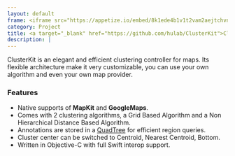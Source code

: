 ```yaml
---
layout: default
frame: <iframe src="https://appetize.io/embed/8k1ede4b1v1t2vam2aejtchvnw?device=iphone6s&scale=75&autoplay=true&orientation=portrait&deviceColor=white&disableHome=true" width="312px" height="653px" frameborder="0" scrolling="no"></iframe>
category: Project
title: <a target="_blank" href="https://github.com/hulab/ClusterKit">ClusterKit</a>
description: |
---
```

ClusterKit is an elegant and efficient clustering controller for maps. Its flexible architecture make it very customizable, you can use your own algorithm and even your own map provider.

### Features

+ Native supports of **MapKit** and **GoogleMaps**.
+ Comes with 2 clustering algorithms, a Grid Based Algorithm and a Non Hierarchical Distance Based Algorithm.
+ Annotations are stored in a [QuadTree](https://en.wikipedia.org/wiki/Quadtree) for efficient region queries.
+ Cluster center can be switched to Centroid, Nearest Centroid, Bottom.
+ Written in Objective-C with full Swift interop support.